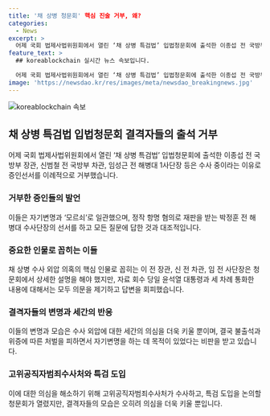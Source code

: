 ```yaml
---
title: '채 상병 청문회' 핵심 진술 거부, 왜?
categories:
  - News
excerpt: >
  어제 국회 법제사법위원회에서 열린 ‘채 상병 특검법’ 입법청문회에 출석한 이종섭 전 국방부 장관, 신범철 전 국방부 차관, 임성근 전 해병대 1사단장이 증인선서를 거부하고 자기변명과 모르쇠로 의견을 피하며 수사 외압 의혹을 더욱 키우는 것으로 보입니다. 이에 대한 건명한 설명이 필요한데, 고위공직자범죄수사처가 수사하고, 특검 도입을 논의할 청문회까지 열린 것이 의미있는 시점입니다.
feature_text: >
  ## koreablockchain 실시간 뉴스 속보입니다.

  어제 국회 법제사법위원회에서 열린 ‘채 상병 특검법’ 입법청문회에 출석한 이종섭 전 국방부 장관, 신범철 전 국방부 차관, 임성근 전 해병대 1사단장이 증인선서를 거부하고 자기변명과 모르쇠로 의견을 피하며 수사 외압 의혹을 더욱 키우는 것으로 보입니다. 이에 대한 건명한 설명이 필요한데, 고위공직자범죄수사처가 수사하고, 특검 도입을 논의할 청문회까지 열린 것이 의미있는 시점입니다.
image: 'https://newsdao.kr/res/images/meta/newsdao_breakingnews.jpg'
---
```


<p><img src="https://newsdao.kr/res/images/meta/newsdao_breakingnews.jpg" alt="koreablockchain 속보" /></p>

<h2 data-ke-size="size26">채 상병 특검법 입법청문회 결격자들의 출석 거부</h2>

<p data-ke-size="size16">어제 국회 법제사법위원회에서 열린 ‘채 상병 특검법’ 입법청문회에 출석한 이종섭 전 국방부 장관, 신범철 전 국방부 차관, 임성근 전 해병대 1사단장 등은 수사 중이라는 이유로 증인선서를 이례적으로 거부했습니다.</p>

<h3>거부한 증인들의 발언</h3>

<p data-ke-size="size16">이들은 자기변명과 ‘모르쇠’로 일관했으며, 정작 항명 혐의로 재판을 받는 박정훈 전 해병대 수사단장의 선서를 하고 모든 질문에 답한 것과 대조적입니다.</p>

<h3>중요한 인물로 꼽히는 이들</h3>

<p data-ke-size="size16">채 상병 수사 외압 의혹의 핵심 인물로 꼽히는 이 전 장관, 신 전 차관, 임 전 사단장은 청문회에서 상세한 설명을 해야 했지만, 자료 회수 당일 윤석열 대통령과 세 차례 통화한 내용에 대해서는 모두 의문을 제기하고 답변을 회피했습니다.</p>

<h3>결격자들의 변명과 세간의 반응</h3>

<p data-ke-size="size16">이들의 변명과 모습은 수사 외압에 대한 세간의 의심을 더욱 키울 뿐이며, 결국 불출석과 위증에 따른 처벌을 피하면서 자기변명을 하는 데 목적이 있었다는 비판을 받고 있습니다.</p>

<h3>고위공직자범죄수사처와 특검 도입</h3>

<p data-ke-size="size16">이에 대한 의심을 해소하기 위해 고위공직자범죄수사처가 수사하고, 특검 도입을 논의할 청문회가 열렸지만, 결격자들의 모습은 오히려 의심을 더욱 키울 뿐입니다.</p>

